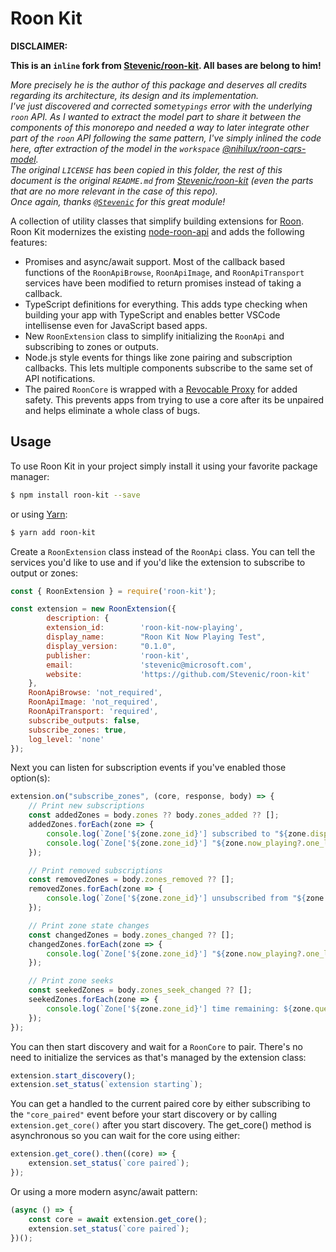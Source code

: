 # Roon Kit

**DISCLAIMER:**

**This is an `inline` fork from [Stevenic/roon-kit](https://github.com/Stevenic/roon-kit). All bases are belong to him!**

_More precisely he is the author of this package and deserves all credits regarding its architecture, its design and its implementation._  
_I've just discovered and corrected some`typings` error with the underlying `roon` API.
As I wanted to extract the model part to share it between the components of this monorepo and needed a way to later integrate other part of the `roon` API following the same pattern, I've simply inlined the code here, after extraction of the model in the `workspace` [@nihilux/roon-cqrs-model](../../../../packages/roon-web-model/src/roon-kit/index.d.ts)._  
_The original `LICENSE` has been copied in this folder, the rest of this document is  the original `README.md` from [Stevenic/roon-kit](https://github.com/Stevenic/roon-kit) (even the parts that are no more relevant in the case of this repo)._  
_Once again, thanks [`@Stevenic`](https://github.com/Stevenic) for this great module!_

A collection of utility classes that simplify building extensions for [Roon](https://roonlabs.com/). Roon Kit modernizes the existing [node-roon-api](https://github.com/RoonLabs/node-roon-api) and adds the following features:

- Promises and async/await support. Most of the callback based functions of the `RoonApiBrowse`, `RoonApiImage`, and `RoonApiTransport` services have been modified to return promises instead of taking a callback.
- TypeScript definitions for everything. This adds type checking when building your app with TypeScript and enables better VSCode intellisense even for JavaScript based apps.
- New `RoonExtension` class to simplify initializing the `RoonApi` and subscribing to zones or outputs.
- Node.js style events for things like zone pairing and subscription callbacks. This lets multiple components subscribe to the same set of API notifications.
- The paired `RoonCore` is wrapped with a [Revocable Proxy](https://developer.mozilla.org/en-US/docs/Web/JavaScript/Reference/Global_Objects/Proxy/revocable) for added safety. This prevents apps from trying to use a core after its be unpaired and helps eliminate a whole class of bugs.

## Usage

To use Roon Kit in your project simply install it using your favorite package manager:

```bash
$ npm install roon-kit --save
```

or using [Yarn](https://yarnpkg.com/):

```bash
$ yarn add roon-kit
```

Create a `RoonExtension` class instead of the `RoonApi` class. You can tell the services you'd like to use and if you'd like the extension to subscribe to output or zones:

```javascript
const { RoonExtension } = require('roon-kit');

const extension = new RoonExtension({
        description: {
        extension_id:        'roon-kit-now-playing',
        display_name:        "Roon Kit Now Playing Test",
        display_version:     "0.1.0",
        publisher:           'roon-kit',
        email:               'stevenic@microsoft.com',
        website:             'https://github.com/Stevenic/roon-kit'
    },
    RoonApiBrowse: 'not_required',
    RoonApiImage: 'not_required',
    RoonApiTransport: 'required',
    subscribe_outputs: false,
    subscribe_zones: true,
    log_level: 'none'
});
```

Next you can listen for subscription events if you've enabled those option(s):

```javascript
extension.on("subscribe_zones", (core, response, body) => {
    // Print new subscriptions
    const addedZones = body.zones ?? body.zones_added ?? [];
    addedZones.forEach(zone => {
        console.log(`Zone['${zone.zone_id}'] subscribed to "${zone.display_name}"`);
        console.log(`Zone['${zone.zone_id}'] "${zone.now_playing?.one_line.line1 ?? 'zone'}" is ${zone.state}`);
    });

    // Print removed subscriptions
    const removedZones = body.zones_removed ?? [];
    removedZones.forEach(zone => {
        console.log(`Zone['${zone.zone_id}'] unsubscribed from "${zone.display_name}"`);
    });

    // Print zone state changes
    const changedZones = body.zones_changed ?? [];
    changedZones.forEach(zone => {
        console.log(`Zone['${zone.zone_id}'] "${zone.now_playing?.one_line.line1 ?? 'zone'}" is ${zone.state}`);
    });

    // Print zone seeks
    const seekedZones = body.zones_seek_changed ?? [];
    seekedZones.forEach(zone => {
        console.log(`Zone['${zone.zone_id}'] time remaining: ${zone.queue_time_remaining} seconds`);
    });
});
```

You can then start discovery and wait for a `RoonCore` to pair. There's no need to initialize the services as that's managed by the extension class:

```javascript
extension.start_discovery();
extension.set_status(`extension starting`);
```

You can get a handled to the current paired core by either subscribing to the `"core_paired"` event before your start discovery or by calling `extension.get_core()` after you start discovery. The get_core() method is asynchronous so you can wait for the core using either:

```javascript
extension.get_core().then((core) => {
    extension.set_status(`core paired`);
});
```

Or using a more modern async/await pattern:

```javascript
(async () => {
    const core = await extension.get_core();
    extension.set_status(`core paired`);
})();
```
